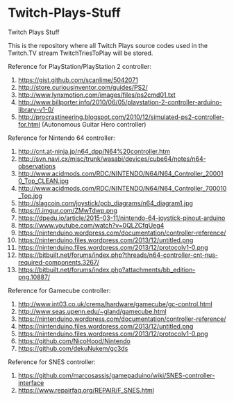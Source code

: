 # Twitch-Plays-Stuff
Twitch Plays Stuff

This is the repository where all Twitch Plays source codes used in the Twitch.TV stream TwitchTriesToPlay will be stored.

Reference for PlayStation/PlayStation 2 controller:

1)	https://gist.github.com/scanlime/5042071
2)	http://store.curiousinventor.com/guides/PS2/
3)	http://www.lynxmotion.com/images/files/ps2cmd01.txt
4)	http://www.billporter.info/2010/06/05/playstation-2-controller-arduino-library-v1-0/
5)  http://procrastineering.blogspot.com/2010/12/simulated-ps2-controller-for.html (Autonomous Guitar Hero controller)

Reference for Nintendo 64 controller:

1)	http://cnt.at-ninja.jp/n64_dpp/N64%20controller.htm
2)	http://svn.navi.cx/misc/trunk/wasabi/devices/cube64/notes/n64-observations
3)	http://www.acidmods.com/RDC/NINTENDO/N64/N64_Controller_200010_Top_CLEAN.jpg
4)	http://www.acidmods.com/RDC/NINTENDO/N64/N64_Controller_700010_Top.jpg
5)	http://slagcoin.com/joystick/pcb_diagrams/n64_diagram1.jpg
6)	https://i.imgur.com/ZMwTdwp.png
7)	https://dpedu.io/article/2015-03-11/nintendo-64-joystick-pinout-arduino
8)	https://www.youtube.com/watch?v=0QLZCfqUeg4
9)  https://nintenduino.wordpress.com/documentation/controller-reference/
10)  https://nintenduino.files.wordpress.com/2013/12/untitled.png
11)  https://nintenduino.files.wordpress.com/2013/12/protocolv1-0.png
12)  https://bitbuilt.net/forums/index.php?threads/n64-controller-cnt-nus-required-components.3267/
13)  https://bitbuilt.net/forums/index.php?attachments/bb_edition-png.10887/

Reference for Gamecube controller:

1)	http://www.int03.co.uk/crema/hardware/gamecube/gc-control.html
2)	http://www.seas.upenn.edu/~gland/gamecube.html
3)	https://nintenduino.wordpress.com/documentation/controller-reference/
4)	https://nintenduino.files.wordpress.com/2013/12/untitled.png
5)	https://nintenduino.files.wordpress.com/2013/12/protocolv1-0.png
6)	https://github.com/NicoHood/Nintendo
7)	https://github.com/dekuNukem/gc3ds

Reference for SNES controller:

1)  https://github.com/marcosassis/gamepaduino/wiki/SNES-controller-interface
2)  https://www.repairfaq.org/REPAIR/F_SNES.html
